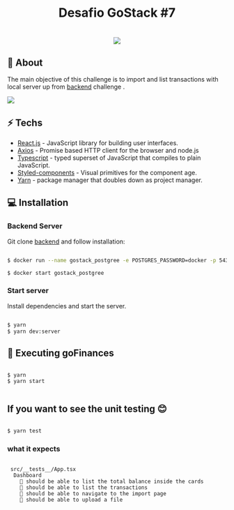 <h1 align="center">
  Desafio GoStack #7
</h1>
<h1 align="center">
  <img src="https://ik.imagekit.io/l4en7xyqq3/68747470733a2f2f73746f726167652e676f6f676c65617069732e636f6d2f676f6c64656e2d77696e642f626f6f7463616d702d676f737461636b2f6865616465722d6465736166696f732e706e67_u7F4RKLkz.png">
</h1>

## 📕 About

The main objective of this challenge is to import and list transactions with local server up from [backend] challenge .

<img src="https://media0.giphy.com/media/RkcdvhvzjRRKSlXcyH/giphy.gif">

## ⚡ Techs

* [React.js] - JavaScript library for building user interfaces.
* [Axios] - Promise based HTTP client for the browser and node.js
* [Typescript] - typed superset of JavaScript that compiles to plain JavaScript.
* [Styled-components] - Visual primitives for the component age.
* [Yarn] - package manager that doubles down as project manager.

## 💻 Installation

### Backend Server

Git clone [backend] and follow installation:

```sh

$ docker run --name gostack_postgree -e POSTGRES_PASSWORD=docker -p 5432:5432 -d postgrees

$ docker start gostack_postgree

```
### Start server

Install dependencies and start the server.

```sh

$ yarn
$ yarn dev:server

```

## 🚀 Executing goFinances

```

$ yarn
$ yarn start


```


## If you want to see the unit testing 😊


```sh

$ yarn test

```
### what it expects

```

 src/__tests__/App.tsx
  Dashboard
    📌 should be able to list the total balance inside the cards
    📌 should be able to list the transactions
    📌 should be able to navigate to the import page
    📌 should be able to upload a file

```



[react.js]: <https://reactjs.org/>
[axios]: <https://www.npmjs.com/package/axios>
[typescript]: <https://www.typescriptlang.org/>
[styled-components]: <npmjs.com/package/styled-components>
[Yarn]: <https://yarnpkg.com/>
[backend]: <https://github.com/willfeliz1/Desafio-database-upload>
